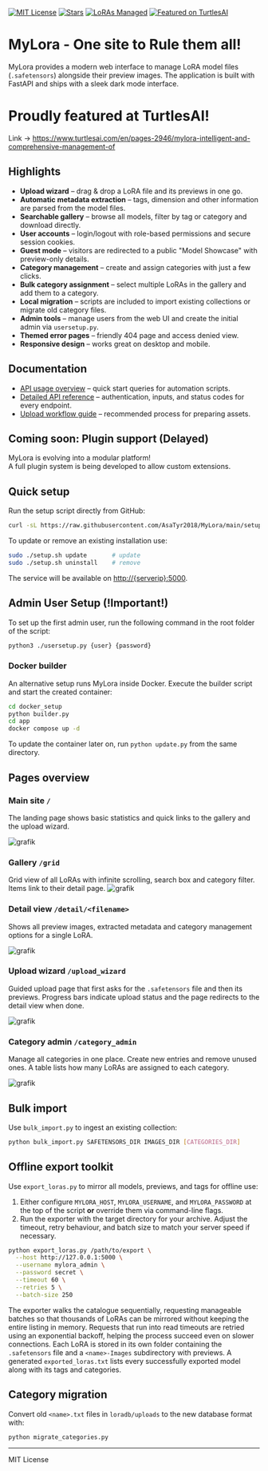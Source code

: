[![MIT License](https://img.shields.io/github/license/AsaTyr2018/MyLora)](LICENSE)
[![Stars](https://img.shields.io/github/stars/AsaTyr2018/MyLora?style=social)](https://github.com/AsaTyr2018/MyLora/stargazers)
[![LoRAs Managed](https://img.shields.io/badge/LoRAs-Unlimited-purple?logo=fastapi)](https://github.com/AsaTyr2018/MyLora)
[![Featured on TurtlesAI](https://img.shields.io/badge/featured%20on-TurtlesAI-blueviolet?logo=readthedocs&logoColor=white)](https://www.turtlesai.com/en/pages-2946/mylora-intelligent-and-comprehensive-management-of)

# MyLora - One site to Rule them all!

MyLora provides a modern web interface to manage LoRA model files (`.safetensors`) alongside their preview images. The application is built with FastAPI and ships with a sleek dark mode interface.

# Proudly featured at TurtlesAI!
Link -> https://www.turtlesai.com/en/pages-2946/mylora-intelligent-and-comprehensive-management-of

## Highlights

- **Upload wizard** – drag & drop a LoRA file and its previews in one go.
- **Automatic metadata extraction** – tags, dimension and other information are parsed from the model files.
- **Searchable gallery** – browse all models, filter by tag or category and download directly.
- **User accounts** – login/logout with role-based permissions and secure session cookies.
- **Guest mode** – visitors are redirected to a public "Model Showcase" with preview-only details.
- **Category management** – create and assign categories with just a few clicks.
- **Bulk category assignment** – select multiple LoRAs in the gallery and add them to a category.
- **Local migration** – scripts are included to import existing collections or migrate old category files.
- **Admin tools** – manage users from the web UI and create the initial admin via `usersetup.py`.
- **Themed error pages** – friendly 404 page and access denied view.
- **Responsive design** – works great on desktop and mobile.

## Documentation

- [API usage overview](docs/api_usage.md) – quick start queries for automation scripts.
- [Detailed API reference](docs/api_reference.md) – authentication, inputs, and status codes for every endpoint.
- [Upload workflow guide](docs/upload_guide.md) – recommended process for preparing assets.

## Coming soon: Plugin support (Delayed)

MyLora is evolving into a modular platform!  
A full plugin system is being developed to allow custom extensions.

## Quick setup

Run the setup script directly from GitHub:

```bash
curl -sL https://raw.githubusercontent.com/AsaTyr2018/MyLora/main/setup.sh | sudo bash -s install
```

To update or remove an existing installation use:

```bash
sudo ./setup.sh update       # update
sudo ./setup.sh uninstall    # remove
```

The service will be available on [http://{serverip}:5000](http://{serverip}:5000).

## Admin User Setup (!Important!)

To set up the first admin user, run the following command in the root folder of the script:

```bash
python3 ./usersetup.py {user} {password}
```

### Docker builder

An alternative setup runs MyLora inside Docker. Execute the builder script and
start the created container:

```bash
cd docker_setup
python builder.py
cd app
docker compose up -d
```

To update the container later on, run `python update.py` from the same
directory.

## Pages overview

### Main site `/`
The landing page shows basic statistics and quick links to the gallery and the upload wizard.

![grafik](https://github.com/user-attachments/assets/41cdf81e-d71b-4c66-bbb2-22cbecfe8191)

### Gallery `/grid`
Grid view of all LoRAs with infinite scrolling, search box and category filter. Items link to their detail page.
![grafik](https://github.com/user-attachments/assets/278fd9dd-9a68-4def-8234-9920ed2d06a4)

### Detail view `/detail/<filename>`
Shows all preview images, extracted metadata and category management options for a single LoRA.

![grafik](https://github.com/user-attachments/assets/9db90546-bd4c-47f1-8eb0-dc66a1531849)

### Upload wizard `/upload_wizard`
Guided upload page that first asks for the `.safetensors` file and then its previews. Progress bars indicate upload status and the page redirects to the detail view when done.

![grafik](https://github.com/user-attachments/assets/30a14ca7-bd06-4af6-9e10-12a728b07c06)

### Category admin `/category_admin`
Manage all categories in one place. Create new entries and remove unused ones. A table lists how many LoRAs are assigned to each category.

![grafik](https://github.com/user-attachments/assets/28cfaab7-c6fc-471e-8ef1-87a21fcae47f)

## Bulk import
Use `bulk_import.py` to ingest an existing collection:

```bash
python bulk_import.py SAFETENSORS_DIR IMAGES_DIR [CATEGORIES_DIR]
```

## Offline export toolkit

Use `export_loras.py` to mirror all models, previews, and tags for offline use:

1. Either configure `MYLORA_HOST`, `MYLORA_USERNAME`, and `MYLORA_PASSWORD` at the top of the script **or** override them via command-line flags.
2. Run the exporter with the target directory for your archive. Adjust the timeout, retry behaviour, and batch size to match your server speed if necessary.

```bash
python export_loras.py /path/to/export \
  --host http://127.0.0.1:5000 \
  --username mylora_admin \
  --password secret \
  --timeout 60 \
  --retries 5 \
  --batch-size 250
```

The exporter walks the catalogue sequentially, requesting manageable batches so that thousands of LoRAs can be mirrored without keeping the entire listing in memory. Requests that run into read timeouts are retried using an exponential backoff, helping the process succeed even on slower connections. Each LoRA is stored in its own folder containing the `.safetensors` file and a `<name>-Images` subdirectory with previews. A generated `exported_loras.txt` lists every successfully exported model along with its tags and categories.

## Category migration
Convert old `<name>.txt` files in `loradb/uploads` to the new database format with:

```bash
python migrate_categories.py
```

---

MIT License
